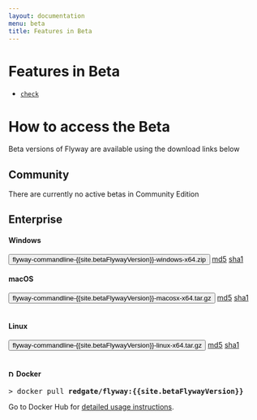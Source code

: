 ```yaml
---
layout: documentation
menu: beta
title: Features in Beta
---
```


# Features in Beta

- [`check`](/documentation/command/check.md)

# How to access the Beta

Beta versions of Flyway are available using the download links below

## Community

There are currently no active betas in Community Edition

## Enterprise

#### <i class="fa fa-windows"></i> Windows

<button class="btn btn-primary btn-download download-modal-button" data-toggle="modal" data-target="#download-email-modal" data-download-url="/download/thankyou?dl=https://download.red-gate.com/maven/release/org/flywaydb/enterprise/flyway-commandline/{{site.betaFlywayVersion}}/flyway-commandline-{{site.betaFlywayVersion}}-windows-x64.zip">flyway-commandline-{{site.betaFlywayVersion}}-windows-x64.zip</button>
<a class="note" href="https://download.red-gate.com/maven/release/org/flywaydb/enterprise/flyway-commandline/{{site.betaFlywayVersion}}/flyway-commandline-{{site.betaFlywayVersion}}-windows-x64.zip.md5">md5</a>
<a class="note" href="https://download.red-gate.com/maven/release/org/flywaydb/enterprise/flyway-commandline/{{site.betaFlywayVersion}}/flyway-commandline-{{site.betaFlywayVersion}}-windows-x64.zip.sha1">sha1</a><br/>

#### <i class="fa fa-apple"></i> macOS

<button class="btn btn-primary btn-download download-modal-button" data-toggle="modal" data-target="#download-email-modal" data-download-url="/download/thankyou?dl=https://download.red-gate.com/maven/release/org/flywaydb/enterprise/flyway-commandline/{{site.betaFlywayVersion}}/flyway-commandline-{{site.betaFlywayVersion}}-macosx-x64.tar.gz">flyway-commandline-{{site.betaFlywayVersion}}-macosx-x64.tar.gz</button>
<a class="note" href="https://download.red-gate.com/maven/release/org/flywaydb/enterprise/flyway-commandline/{{site.betaFlywayVersion}}/flyway-commandline-{{site.betaFlywayVersion}}-macosx-x64.tar.gz.md5">md5</a>
<a class="note" href="https://download.red-gate.com/maven/release/org/flywaydb/enterprise/flyway-commandline/{{site.betaFlywayVersion}}/flyway-commandline-{{site.betaFlywayVersion}}-macosx-x64.tar.gz.sha1">sha1</a><br/><br/>

#### <i class="fa fa-linux"></i> Linux

<button class="btn btn-primary btn-download download-modal-button" data-toggle="modal" data-target="#download-email-modal" data-download-url="/download/thankyou?dl=https://download.red-gate.com/maven/release/org/flywaydb/enterprise/flyway-commandline/{{site.betaFlywayVersion}}/flyway-commandline-{{site.betaFlywayVersion}}-linux-x64.tar.gz">flyway-commandline-{{site.betaFlywayVersion}}-linux-x64.tar.gz</button>
<a class="note" href="https://download.red-gate.com/maven/release/org/flywaydb/enterprise/flyway-commandline/{{site.betaFlywayVersion}}/flyway-commandline-{{site.betaFlywayVersion}}-linux-x64.tar.gz.md5">md5</a>
<a class="note" href="https://download.red-gate.com/maven/release/org/flywaydb/enterprise/flyway-commandline/{{site.betaFlywayVersion}}/flyway-commandline-{{site.betaFlywayVersion}}-linux-x64.tar.gz.sha1">sha1</a><br/><br/>

#### <img title="Docker" style="height: 12px;margin-top: -4px;" src="/assets/logos/docker.png"> Docker

<pre class="console"><span>&gt;</span> docker pull <strong>redgate/flyway:{{site.betaFlywayVersion}}</strong></pre>

Go to Docker Hub for <a href="https://hub.docker.com/r/redgate/flyway/">detailed usage instructions</a>.

